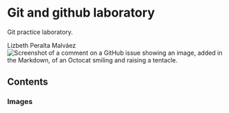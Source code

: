 # Git and github laboratory

Git practice laboratory.

Lizbeth Peralta Malváez
![Screenshot of a comment on a GitHub issue showing an image, added in the Markdown, of an Octocat smiling and raising a tentacle.](https://myoctocat.com/assets/images/base-octocat.svg)

## Contents
### Images

